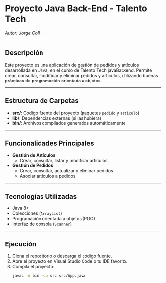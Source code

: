# Proyecto Java Back-End - Talento Tech

_Autor: Jorge Coll_

---

## Descripción

Este proyecto es una aplicación de gestión de pedidos y artículos desarrollada en Java, en el curso de Talento Tech javaBackend. Permite crear, consultar, modificar y eliminar pedidos y artículos, utilizando buenas prácticas de programación orientada a objetos.

---

## Estructura de Carpetas

- **src/**: Código fuente del proyecto (paquetes `pedido` y `articulo`)
- **lib/**: Dependencias externas (si las hubiera)
- **bin/**: Archivos compilados generados automáticamente

---

## Funcionalidades Principales

- **Gestión de Artículos**
  - Crear, consultar, listar y modificar artículos
- **Gestión de Pedidos**
  - Crear, consultar, actualizar y eliminar pedidos
  - Asociar artículos a pedidos

---

## Tecnologías Utilizadas

- Java 8+
- Colecciones (`ArrayList`)
- Programación orientada a objetos (POO)
- Interfaz de consola (`Scanner`)

---

## Ejecución

1. Clona el repositorio o descarga el código fuente.
2. Abre el proyecto en Visual Studio Code o tu IDE favorito.
3. Compila el proyecto:
   ```sh
   javac -d bin -cp src src/App.java
